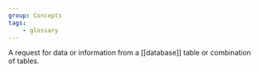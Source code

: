 ```yaml
---
group: Concepts
tags:
    - glossary
---
```

A request for data or information from a [[database]] table or combination of tables.